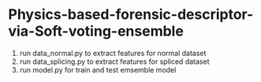 # Physics-based-forensic-descriptor-via-Soft-voting-ensemble

1. run data_normal.py to extract features for normal dataset
2. run data_splicing.py to extract features for spliced dataset
3. run model.py for train and test emsemble model
